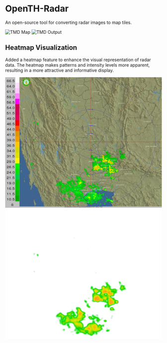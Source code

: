 # OpenTH-Radar

An open-source tool for converting radar images to map tiles.

![TMD Map](/document/tmd_map.png)
![TMD Output](/document/map_tile_output.png)

## Heatmap Visualization

Added a heatmap feature to enhance the visual representation of radar data. The heatmap makes patterns and intensity levels more apparent, resulting in a more attractive and informative display.

![TMDRawRadar](/document/raw_radar.png)
![TMDHeatmap](/document/rain_heatmap.png)
